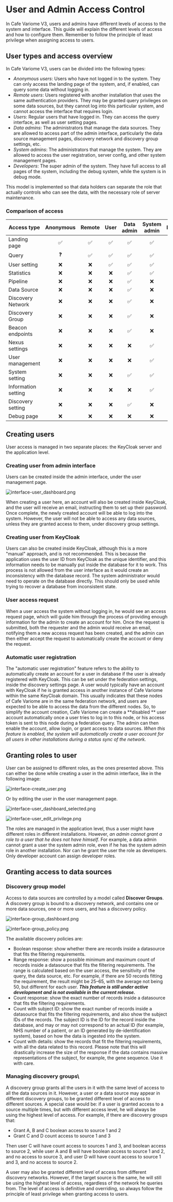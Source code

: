 # User and Admin Access Control

In Cafe Variome V3, users and admins have different levels of access to the system and interface. This guide will explain the different levels of access and how to configure them. Remember to follow the principle of least privilege when assigning access to users.

## User types and access overview

In Cafe Variome V3, users can be divided into the following types:

- *Anonymous
  users*: Users who have not logged in to the system. They can only access the landing page of the system, and, if enabled, can query some data without logging in.
- *Remote
  users*: Users registered with another installation that uses the same authentication providers. They may be granted query privileges on some data sources, but they cannot log into this particular system, and cannot access the interface that requires login.
- *Users*: Regular users that have logged in. They can access the query interface, as well as user setting pages.
- *Data admins*: The administrators that manage the data sources. They are allowed to access part of the admin interface, particularly the data source management pages, discovery network and discovery group settings, etc.
- *System admins*: The administrators that manage the system. They are allowed to access the user registration, server config, and other system management pages.
- *Developers*: The super admin of the system. They have full access to all pages of the system, including the debug system, while the system is in debug mode.

This model is implemented so that data holders can separate the role that actually controls who can see the data, with the necessary role of server maintenance.

### Comparison of access

| Access type         | Anonymous | Remote | User | Data admin | System admin | Developer |
|---------------------|:---------:|:------:|:----:|:----------:|:------------:|:---------:|
| Landing page        |     ✅     |   ✅    |  ✅   |     ✅      |      ✅       |     ✅     |
| Query               |     ❓     |   ✅    |  ✅   |     ✅      |      ✅       |     ✅     |
| User setting        |     ❌     |   ❌    |  ✅   |     ✅      |      ✅       |     ✅     |
| Statistics          |     ❌     |   ❌    |  ❌   |     ✅      |      ✅       |     ✅     |
| Pipeline            |     ❌     |   ❌    |  ❌   |     ✅      |      ❌       |     ✅     |
| Data Source         |     ❌     |   ❌    |  ❌   |     ✅      |      ❌       |     ✅     |
| Discovery Network   |     ❌     |   ❌    |  ❌   |     ✅      |      ❌       |     ✅     |
| Discovery Group     |     ❌     |   ❌    |  ❌   |     ✅      |      ❌       |     ✅     |
| Beacon endpoints    |     ❌     |   ❌    |  ❌   |     ✅      |      ❌       |     ✅     |
| Nexus settings      |     ❌     |   ❌    |  ❌   |     ❌      |      ✅       |     ✅     |
| User management     |     ❌     |   ❌    |  ❌   |     ❌      |      ✅       |     ✅     |
| System setting      |     ❌     |   ❌    |  ❌   |     ✅      |      ✅       |     ✅     |
| Information setting |     ❌     |   ❌    |  ❌   |     ❌      |      ✅       |     ✅     |
| Discovery setting   |     ❌     |   ❌    |  ❌   |     ✅      |      ❌       |     ✅     |
| Debug page          |     ❌     |   ❌    |  ❌   |     ❌      |      ❌       |     ✅     |

## Creating users

User access is managed in two separate places: the KeyCloak server and the application level.

### Creating user from admin interface

Users can be created inside the admin interface, under the user management page.

![interface-user_dashboard.png](interface-user_dashboard.png)

When creating a user here, an account will also be created inside KeyCloak, and the user will receive an email, instructing them to set up their password. Once complete, the newly created account will be able to log into the system. However, the user will not be able to access any data sources, unless they are granted access to them, under discovery group settings.

### Creating user from KeyCloak

Users can also be created inside KeyCloak, although this is a more "manual" approach, and is not recommended. This is because the application uses the user ID from KeyCloak as the unique identifier, and this information needs to be manually put inside the database for it to work. This process is not allowed from the user interface as it would create an inconsistency with the database record. The system administrator would need to operate on the database directly. This should only be used while trying to recover a database from inconsistent state.

### User access request

When a user access the system without logging in, he would see an access request page, which will guide him through the process of providing enough information for the admin to create an account for him. Once the request is submitted, both the requester and the admin would receive an email, notifying them a new access request has been created, and the admin can then either accept the request to automatically create the account or deny the request.

### Automatic user registration

The "automatic user registration" feature refers to the ability to automatically create an account for a user in database if the user is already registered with KeyCloak. This can be set under the federation settings, inside the discovery settings page. A user would typically have an account with KeyCloak if he is granted access in another instance of Cafe Variome within the same KeyCloak domain. This usually indicates that these nodes of Cafe Variome are in the same federation network, and users are expected to be able to access the data from the different nodes. So, to simplify the account creation, Cafe Variome can create a
**disabled
** user account automatically once a user tries to log in to this node, or his access token is sent to this node during a federation query. The admin can then enable the account, allow login, or grant access to data sources.
*When this feature is enabled, the system will automatically create a user account for all users in other installations
during a status sync of the network.*

## Granting roles to user

User can be assigned to different roles, as the ones presented above. This can either be done while creating a user in the admin interface, like in the following image:

![interface-create_user.png](interface-create_user.png)

Or by editing the user in the user management page.

![interface-user_dashboard_selected.png](interface-user_dashboard_selected.png)

![interface-user_edit_privilege.png](interface-user_edit_privilege.png)

The roles are managed in the application level, thus a user might have different roles in different installations. However, *an admin cannot grant a role to a user that he does not have himself*. For example, a data admin cannot grant a user the system admin role, even if he has the system admin role in another installation. Nor can he grant the user the role as developers. Only developer account can assign developer roles.

## Granting access to data sources

### Discovery group model

Access to data sources are controlled by a model called **Discover Groups**. A discovery group is bound to a discovery network, and contains one or more data sources, one or more users, and has a discovery policy. 

![interface-group_dashboard.png](interface-group_dashboard.png)

![interface-group_policy.png](interface-group_policy.png)

The available discovery policies are:

- Boolean response: show whether there are records inside a datasource that fits the filtering requirements.
- Range response: show a possible minimum and maximum count of records inside a datasource that fits the filtering requirements. The range is calculated based on the user access, the sensitivity of the query, the data source, etc. For example, if there are 50 records fitting the requirement, the result might be 25–65, with the average not being 50, but different for each user. ***This feature is still under active development and is not available in the current release.***
- Count response: show the exact number of records inside a datasource that fits the filtering requirements.
- Count with subject ID: show the exact number of records inside a datasource that fits the filtering requirements, and also show the subject IDs of the records. The subject ID is the ID for the record inside the database, and may or may not correspond to an actual ID (for example, NHS number of a patient, or an ID generated by de-identification system), based on how the data is ingested into the system.
- Count with details: show the records that fit the filtering requirements, with all the data related to this record. Please note that this will drastically increase the size of the response if the data contains massive representations of the subject, for example, the gene sequence. Use it with care.

### Managing discovery groups\

A discovery group grants all the users in it with the same level of access to all the data sources in it. However, a user or a data source may appear in different discovery groups, to be granted different level of access to different sources. A special case would be: if a user is granted access to a source multiple times, but with different access level, he will always be using the highest level of access. For example, if there are discovery groups that:

- Grant A, B and C boolean access to source 1 and 2
- Grant C and D count access to source 1 and 3

Then user C will have count access to sources 1 and 3, and boolean access to source 2, while user A and B will have boolean access to source 1 and 2, and no access to source 3, and user D will have count access to source 1 and 3, and no access to source 2.

A user may also be granted different level of access from different discovery networks. However, if the target source is the same, he will still be using the highest level of access, regardless of the network he queries from. The level of access is definitive and overriding, so always follow the principle of least privilege when granting access to users.